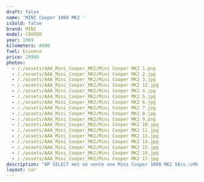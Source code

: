 ```yaml
---
draft: false
name: 'MINI Cooper 1000 MK2 '
isSold: false
brand: MINI
model: COOPER
year: 1969
kilometers: 4990
fuel: Essence
price: 29990
photos:
  - /./assets/AAA_Mini_Cooper_MK2/Mini Cooper MK2 1.png
  - /./assets/AAA_Mini_Cooper_MK2/Mini Cooper MK2 2.jpg
  - /./assets/AAA_Mini_Cooper_MK2/Mini Cooper MK2 3.jpg
  - /./assets/AAA_Mini_Cooper_MK2/Mini Cooper MK2 12.jpg
  - /./assets/AAA_Mini_Cooper_MK2/Mini Cooper MK2 4.jpg
  - /./assets/AAA_Mini_Cooper_MK2/Mini Cooper MK2 5.jpg
  - /./assets/AAA_Mini_Cooper_MK2/Mini Cooper MK2 6.jpg
  - /./assets/AAA_Mini_Cooper_MK2/Mini Cooper MK2 7.jpg
  - /./assets/AAA_Mini_Cooper_MK2/Mini Cooper MK2 8.jpg
  - /./assets/AAA_Mini_Cooper_MK2/Mini Cooper MK2 9.png
  - /./assets/AAA_Mini_Cooper_MK2/Mini Cooper MK2 10.jpg
  - /./assets/AAA_Mini_Cooper_MK2/Mini Cooper MK2 11.jpg
  - /./assets/AAA_Mini_Cooper_MK2/Mini Cooper MK2 13.jpg
  - /./assets/AAA_Mini_Cooper_MK2/Mini Cooper MK2 14.jpg
  - /./assets/AAA_Mini_Cooper_MK2/Mini Cooper MK2 15.jpg
  - /./assets/AAA_Mini_Cooper_MK2/Mini Cooper MK2 16.jpg
  - /./assets/AAA_Mini_Cooper_MK2/Mini Cooper MK2 17.jpg
description: "AP SELECT met en vente une Mini Cooper 1000 MK2 56cv.\nModèle du 06/1969 avec 5000km.\n\nCouleur extérieur Diamond White, Toit noir, intérieur cuir noir.\nBoîte de vitesse 4 rapports.\n\nCarte grise française \U0001F1EB\U0001F1F7\n\nContrôle technique à jour.\n\nVéhicule entièrement restauré en carrosserie, intérieur et moteur par le garage BMC en 2016.\n\nDossier photos de la restauration disponible.\n\n- Moteur 1000cc revu et corrigé\n- Boite de vitesse révisée avec synchro de 3ème remplacée\n- Freins avants de Cooper S « gros » étriers - Châssis restauré avec trains avant réglable\n- Caisse entièrement démontée, restaurée avec peinture complète\n- Intérieur restauré avec sièges avant Newton\n- Faisceau électrique restauré\n- Jantes Dunlop 10 pouces\n- Pédale Hopkirk\n\nDisponible et visible sur RDV pour acheteur sérieux.\n\nPossibilité d'une garantie 3, 6 ou 12 mois en supplément.\n\nRéalisation des démarches d'immatriculation.\n\nAP SELECT c'est des solutions de courtage et conciergerie sur mesure pour profiter librement de sa passion et de son patrimoine.\n\nPrenez le volant, AP SELECT s'occupe du reste."
layout: car
---
```


